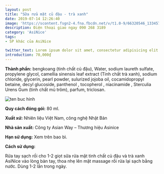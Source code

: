 ```yaml
---
layout: post
title: "Sữa rửa mặt củ đậu - trà xanh"
date: 2019-07-14 12:26:40
image: 'https://scontent.fsgn2-4.fna.fbcdn.net/v/t1.0-9/66320546_1334576216696480_6384059583710625792_n.jpg?_nc_cat=109&_nc_oc=AQmrJwDxTyp5zb6JBU7JkkrohjsI-ezG8qw9OmPvVehxRg34KWnbK_wu4sLFk1t7R2M&_nc_ht=scontent.fsgn2-4.fna&oh=749ef6d7d736544995ce0389fefdce6f&oe=5DAA0DEA'
description: Điện thoại giao ngay 090 268 3189
category: 'AsiNice'
tags:
- SP khác của AsiNice

twitter_text: Lorem ipsum dolor sit amet, consectetur adipisicing elit.
introduction: 70,000₫
---
```


**Thành phần:** bengkoang (tinh chất củ đậu), Water, sodium laureth sulfate, propylene glycol, camellia sinensis leaf extract (Tinh chất trà xanh), sodium chloride, glycerin, pearl powder, sulurized jojoba oil, cocamidopropyl betaine, decyl glucoside, panthenol , tocopherol , niacinamide , Sterculia Urens Gum (tinh chất mủ trôm), parfum, triclosan.

![ten buc hinh](https://scontent.fsgn2-1.fna.fbcdn.net/v/t1.0-9/67119815_1337474379739997_2093906666876567552_n.jpg?_nc_cat=105&_nc_oc=AQnz_IPpDJEeRr-IBOngLhNrxiNX-uYxYfB1qs2yX7ZxCGEORC2WEI-GMQx_71FCF_M&_nc_ht=scontent.fsgn2-1.fna&oh=5a3e94ffec4d9393959a8b70c137b337&oe=5DBED9DD "ten buc hinh")

**Quy cách đóng gói:** 80 ml.

**Xuất xứ:** Nhiên liệu Việt Nam, công nghệ Nhật Bản

**Nhà sản xuất:** Công ty Asian Way – Thương hiệu Asinice 

**Hạn sử dụng:** Xem trên bao bì.

**Cách sử dụng:**

Rửa tay sạch rồi cho 1-2 giọt sữa rửa mặt tinh chất củ đậu và trà xanh AsiNice vào lòng bàn tay, thoa nhẹ lên mặt massage rồi rửa lại sạch bằng nước. Dùng 1-2 lần trong ngày.